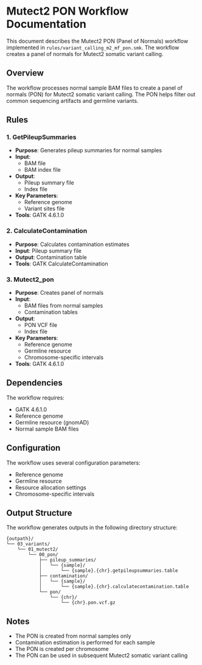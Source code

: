 # Mutect2 PON Workflow Documentation

This document describes the Mutect2 PON (Panel of Normals) workflow implemented in `rules/variant_calling_m2_mf_pon.smk`. The workflow creates a panel of normals for Mutect2 somatic variant calling.

## Overview

The workflow processes normal sample BAM files to create a panel of normals (PON) for Mutect2 somatic variant calling. The PON helps filter out common sequencing artifacts and germline variants.

## Rules

### 1. GetPileupSummaries
- **Purpose**: Generates pileup summaries for normal samples
- **Input**: 
  - BAM file
  - BAM index file
- **Output**: 
  - Pileup summary file
  - Index file
- **Key Parameters**:
  - Reference genome
  - Variant sites file
- **Tools**: GATK 4.6.1.0

### 2. CalculateContamination
- **Purpose**: Calculates contamination estimates
- **Input**: Pileup summary file
- **Output**: Contamination table
- **Tools**: GATK CalculateContamination

### 3. Mutect2_pon
- **Purpose**: Creates panel of normals
- **Input**: 
  - BAM files from normal samples
  - Contamination tables
- **Output**: 
  - PON VCF file
  - Index file
- **Key Parameters**:
  - Reference genome
  - Germline resource
  - Chromosome-specific intervals
- **Tools**: GATK 4.6.1.0

## Dependencies

The workflow requires:
- GATK 4.6.1.0
- Reference genome
- Germline resource (gnomAD)
- Normal sample BAM files

## Configuration

The workflow uses several configuration parameters:
- Reference genome
- Germline resource
- Resource allocation settings
- Chromosome-specific intervals

## Output Structure

The workflow generates outputs in the following directory structure:
```
{outpath}/
└── 03_variants/
    └── 01_mutect2/
        └── 00_pon/
            ├── pileup_summaries/
            │   └── {sample}/
            │       └── {sample}.{chr}.getpileupsummaries.table
            ├── contamination/
            │   └── {sample}/
            │       └── {sample}.{chr}.calculatecontamination.table
            └── pon/
                └── {chr}/
                    └── {chr}.pon.vcf.gz
```

## Notes

- The PON is created from normal samples only
- Contamination estimation is performed for each sample
- The PON is created per chromosome
- The PON can be used in subsequent Mutect2 somatic variant calling 